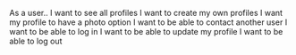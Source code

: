 As a user..
I want to see all profiles
I want to create my own profiles
I want my profile to have a photo option
I want to be able to contact another user
I want to be able to log in
I want to be able to update my profile
I want to be able to log out
